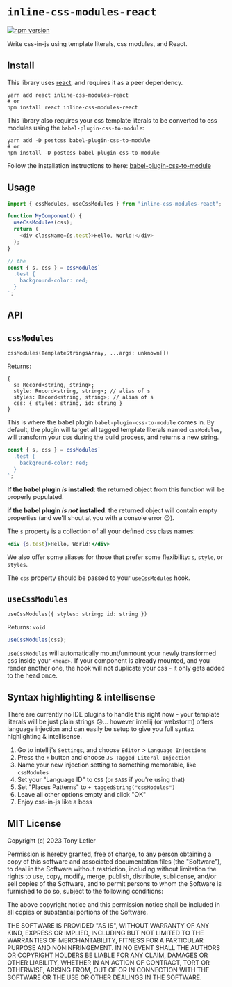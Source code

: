 # `inline-css-modules-react`

[![npm version](https://badge.fury.io/js/inline-css-modules-react.svg)](https://badge.fury.io/js/inline-css-modules-react)

Write css-in-js using template literals, css modules, and React.

## Install

This library uses [react](https://www.npmjs.com/package/react), and requires it
as a peer dependency.

```shell
yarn add react inline-css-modules-react
# or
npm install react inline-css-modules-react
```

This library also requires your css template literals to be converted to css
modules using
the `babel-plugin-css-to-module`:

```shell
yarn add -D postcss babel-plugin-css-to-module
# or
npm install -D postcss babel-plugin-css-to-module
```

Follow the installation instructions to
here: [babel-plugin-css-to-module](https://github.com/geoctrl/babel-plugin-css-to-module)

## Usage

```typescript jsx
import { cssModules, useCssModules } from "inline-css-modules-react";

function MyComponent() {
  useCssModules(css);
  return (
    <div className={s.test}>Hello, World!</div>
  );
}

// the 
const { s, css } = cssModules`
  .test {
    background-color: red;
  }
`;
```

## API

## `cssModules`

`cssModules(TemplateStringsArray, ...args: unknown[])`

Returns:

```
{
  s: Record<string, string>;
  style: Record<string, string>; // alias of s
  styles: Record<string, string>; // alias of s
  css: { styles: string, id: string }
}
```

This is where the babel plugin `babel-plugin-css-to-module` comes in. By
default, the plugin will target all tagged template literals
named `cssModules`, will transform your css during the build process, and
returns a new string.

```typescript jsx
const { s, css } = cssModules`
  .test {
    background-color: red;
  }
`;
```

**If the babel plugin _is_ installed**: the returned object from this function
will
be properly populated.

**if the babel plugin _is not_ installed**: the returned object will contain
empty
properties (and we'll shout at you with a console error 😉).

The `s` property is a collection of all your defined css class names:

```jsx
<div {s.test}>Hello, World!</div>
```

We also offer some aliases for those that prefer some flexibility: `s`, `style`,
or `styles`.

The `css` property should be passed to your `useCssModules` hook.

## `useCssModules`

`useCssModules({ styles: string; id: string })`

Returns: `void`

```jsx
useCssModules(css);
```

`useCssModules` will automatically mount/unmount your newly transformed css
inside your `<head>`. If your component is already mounted, and you render
another one, the hook will not duplicate your css - it only gets added to the
head once.

## Syntax highlighting & intellisense

There are currently no IDE plugins to handle this right now - your template
literals will be just plain strings 😞... however intellij (or webstorm) offers
language injection and can easily be setup to give you full syntax highlighting
& intellisense. 

1. Go to intellij's `Settings`, and choose `Editor` > `Language Injections` 
2. Press the `+` button and choose `JS Tagged Literal Injection`
3. Name your new injection setting to something memorable, like `cssModules`
4. Set your "Language ID" to `CSS` (or `SASS` if you're using that)
5. Set "Places Patterns" to `+ taggedString("cssModules")`
6. Leave all other options empty and click "OK"
7. Enjoy css-in-js like a boss

## MIT License

Copyright (c) 2023 Tony Lefler

Permission is hereby granted, free of charge, to any person obtaining
a copy of this software and associated documentation files (the
"Software"), to deal in the Software without restriction, including
without limitation the rights to use, copy, modify, merge, publish,
distribute, sublicense, and/or sell copies of the Software, and to
permit persons to whom the Software is furnished to do so, subject to
the following conditions:

The above copyright notice and this permission notice shall be
included in all copies or substantial portions of the Software.

THE SOFTWARE IS PROVIDED "AS IS", WITHOUT WARRANTY OF ANY KIND,
EXPRESS OR IMPLIED, INCLUDING BUT NOT LIMITED TO THE WARRANTIES OF
MERCHANTABILITY, FITNESS FOR A PARTICULAR PURPOSE AND
NONINFRINGEMENT. IN NO EVENT SHALL THE AUTHORS OR COPYRIGHT HOLDERS BE
LIABLE FOR ANY CLAIM, DAMAGES OR OTHER LIABILITY, WHETHER IN AN ACTION
OF CONTRACT, TORT OR OTHERWISE, ARISING FROM, OUT OF OR IN CONNECTION
WITH THE SOFTWARE OR THE USE OR OTHER DEALINGS IN THE SOFTWARE.
